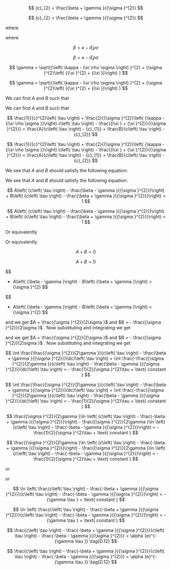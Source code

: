 $$
{c}_{2} = \frac{\beta  + \gamma }{{\sigma }^{2}}
$$

$$
{c}_{2} = \frac{\beta  + \gamma }{{\sigma }^{2}}
$$

where

where

$$
\beta  = \kappa  - {i\xi \rho \sigma }
$$

$$
\beta  = \kappa  - {i\xi \rho \sigma }
$$

$$
\gamma  = \sqrt{{\left( \kappa  - i\xi \rho \sigma \right) }^{2} + {\sigma }^{2}\left( {{\xi }^{2} + {i\xi }}\right) }
$$

$$
\gamma  = \sqrt{{\left( \kappa  - i\xi \rho \sigma \right) }^{2} + {\sigma }^{2}\left( {{\xi }^{2} + {i\xi }}\right) }
$$

We can find $A$ and $B$ such that

We can find $A$ and $B$ such that

$$
\frac{1}{{c}^{2}\left( \tau \right)  + \frac{2}{{\sigma }^{2}}\left( {\kappa  - {i\xi \rho \sigma }}\right) c\left( \tau \right)  - \frac{{i\xi } + {\xi }^{2}}{{\sigma }^{2}}} = \frac{A}{c\left( \tau \right)  - {c}_{1}} + \frac{B}{c\left( \tau \right)  - {c}_{2}}
$$

$$
\frac{1}{{c}^{2}\left( \tau \right)  + \frac{2}{{\sigma }^{2}}\left( {\kappa  - {i\xi \rho \sigma }}\right) c\left( \tau \right)  - \frac{{i\xi } + {\xi }^{2}}{{\sigma }^{2}}} = \frac{A}{c\left( \tau \right)  - {c}_{1}} + \frac{B}{c\left( \tau \right)  - {c}_{2}}
$$

We see that $A$ and $B$ should satisfy the following equation:

We see that $A$ and $B$ should satisfy the following equation:

$$
A\left( {c\left( \tau \right)  - \frac{\beta  - \gamma }{{\sigma }^{2}}}\right)  + B\left( {c\left( \tau \right)  - \frac{\beta  + \gamma }{{\sigma }^{2}}}\right)  = 1
$$

$$
A\left( {c\left( \tau \right)  - \frac{\beta  - \gamma }{{\sigma }^{2}}}\right)  + B\left( {c\left( \tau \right)  - \frac{\beta  + \gamma }{{\sigma }^{2}}}\right)  = 1
$$

Or equivalently

Or equivalently

$$
A + B = 0
$$

$$
A + B = 0
$$

$$
- A\left( {\beta  - \gamma }\right)  - B\left( {\beta  + \gamma }\right)  = {\sigma }^{2}
$$

$$
- A\left( {\beta  - \gamma }\right)  - B\left( {\beta  + \gamma }\right)  = {\sigma }^{2}
$$

and we get $A = \frac{{\sigma }^{2}}{2\sigma }$ and $B =  - \frac{{\sigma }^{2}}{2\sigma }$ . Now substituting and integrating we get

and we get $A = \frac{{\sigma }^{2}}{2\sigma }$ and $B =  - \frac{{\sigma }^{2}}{2\sigma }$ . Now substituting and integrating we get

$$
\int \frac{\frac{{\sigma }^{2}}{2\gamma }}{c\left( \tau \right)  - \frac{\beta  + \gamma }{{\sigma }^{2}}}{dc}\left( \tau \right)  + \int \frac{-\frac{{\sigma }^{2}}{2\gamma }}{c\left( \tau \right)  - \frac{\beta  - \gamma }{{\sigma }^{2}}}{dc}\left( \tau \right)  =  - \frac{1}{2}{\sigma }^{2}\tau  + \text{ constant }
$$

$$
\int \frac{\frac{{\sigma }^{2}}{2\gamma }}{c\left( \tau \right)  - \frac{\beta  + \gamma }{{\sigma }^{2}}}{dc}\left( \tau \right)  + \int \frac{-\frac{{\sigma }^{2}}{2\gamma }}{c\left( \tau \right)  - \frac{\beta  - \gamma }{{\sigma }^{2}}}{dc}\left( \tau \right)  =  - \frac{1}{2}{\sigma }^{2}\tau  + \text{ constant }
$$

$$
\frac{{\sigma }^{2}}{2\gamma }\ln \left( {c\left( \tau \right)  - \frac{-\beta  + \gamma }{{\sigma }^{2}}}\right)  - \frac{{\sigma }^{2}}{2\gamma }\ln \left( {c\left( \tau \right)  - \frac{-\beta  - \gamma }{{\sigma }^{2}}}\right)  =  - \frac{1}{2}{\sigma }^{2}\tau  + \text{ constant }
$$

$$
\frac{{\sigma }^{2}}{2\gamma }\ln \left( {c\left( \tau \right)  - \frac{-\beta  + \gamma }{{\sigma }^{2}}}\right)  - \frac{{\sigma }^{2}}{2\gamma }\ln \left( {c\left( \tau \right)  - \frac{-\beta  - \gamma }{{\sigma }^{2}}}\right)  =  - \frac{1}{2}{\sigma }^{2}\tau  + \text{ constant }
$$

or

or

$$
\ln \left( \frac{c\left( \tau \right)  - \frac{-\beta  + \gamma }{{\sigma }^{2}}}{c\left( \tau \right)  - \frac{-\beta  - \gamma }{{\sigma }^{2}}}\right)  =  - {\gamma \tau } + \text{ constant }
$$

$$
\ln \left( \frac{c\left( \tau \right)  - \frac{-\beta  + \gamma }{{\sigma }^{2}}}{c\left( \tau \right)  - \frac{-\beta  - \gamma }{{\sigma }^{2}}}\right)  =  - {\gamma \tau } + \text{ constant }
$$

$$
\frac{c\left( \tau \right)  - \frac{-\beta  + \gamma }{{\sigma }^{2}}}{c\left( \tau \right)  - \frac{-\beta  - \gamma }{{\sigma }^{2}}} = \alpha {e}^{-{\gamma \tau }} \tag{D.12}
$$

$$
\frac{c\left( \tau \right)  - \frac{-\beta  + \gamma }{{\sigma }^{2}}}{c\left( \tau \right)  - \frac{-\beta  - \gamma }{{\sigma }^{2}}} = \alpha {e}^{-{\gamma \tau }} \tag{D.12}
$$
